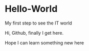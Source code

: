 # Hello-World
My first step to see the IT world

Hi, Github, finally I get here. 

Hope I can learn something new here
